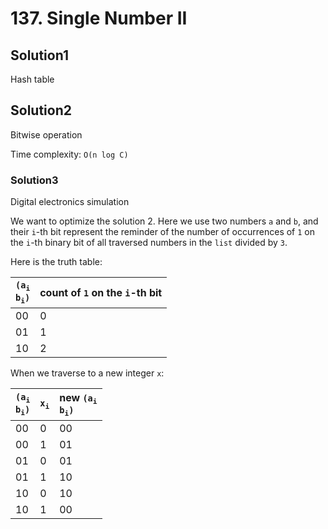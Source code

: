 # 137. Single Number II

## Solution1

Hash table

## Solution2

Bitwise operation

Time complexity: `O(n log C)`

### Solution3

Digital electronics simulation

We want to optimize the solution 2. Here we use two numbers `a` and `b`, and their `i`-th bit represent the reminder of the number of occurrences of `1` on the `i`-th binary bit of all traversed numbers in the `list` divided by `3`.

Here is the truth table:

| <code>(a<sub>i</sub> b<sub>i</sub>)</code> | count of `1` on the `i`-th bit |
| :------------- | :------------- |
| 00 | 0 |
| 01 | 1 |
| 10 | 2 |

When we traverse to a new integer `x`:

| <code>(a<sub>i</sub> b<sub>i</sub>)</code> | <code>x<sub>i</sub></code> | new <code>(a<sub>i</sub> b<sub>i</sub>)</code> |
| :------------- | :------------- | :------------- |
| 00 | 0 | 00 |
| 00 | 1 | 01 |
| 01 | 0 | 01 |
| 01 | 1 | 10 |
| 10 | 0 | 10 |
| 10 | 1 | 00 |
